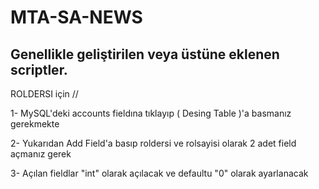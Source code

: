 # MTA-SA-NEWS
Genellikle geliştirilen veya üstüne eklenen scriptler.
-----------------------------------------------------
ROLDERSI için // 

1- MySQL'deki accounts fieldına tıklayıp ( Desing Table )'a basmanız gerekmekte

2- Yukarıdan Add Field'a basıp roldersi ve rolsayisi olarak 2 adet field açmanız gerek

3- Açılan fieldlar "int" olarak açılacak ve defaultu "0" olarak ayarlanacak

